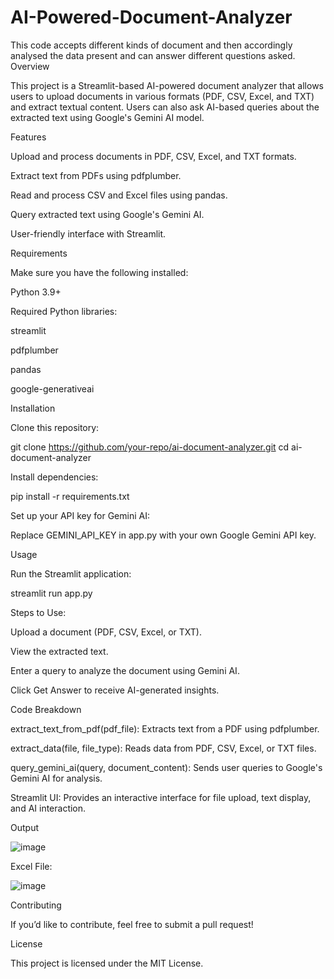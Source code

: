 # AI-Powered-Document-Analyzer
This code accepts different kinds of document and then accordingly analysed the data present and can answer different questions asked.
Overview

This project is a Streamlit-based AI-powered document analyzer that allows users to upload documents in various formats (PDF, CSV, Excel, and TXT) and extract textual content. Users can also ask AI-based queries about the extracted text using Google's Gemini AI model.

Features

Upload and process documents in PDF, CSV, Excel, and TXT formats.

Extract text from PDFs using pdfplumber.

Read and process CSV and Excel files using pandas.

Query extracted text using Google's Gemini AI.

User-friendly interface with Streamlit.

Requirements

Make sure you have the following installed:

Python 3.9+

Required Python libraries:

streamlit

pdfplumber

pandas

google-generativeai

Installation

Clone this repository:

git clone https://github.com/your-repo/ai-document-analyzer.git
cd ai-document-analyzer

Install dependencies:

pip install -r requirements.txt

Set up your API key for Gemini AI:

Replace GEMINI_API_KEY in app.py with your own Google Gemini API key.

Usage

Run the Streamlit application:

streamlit run app.py

Steps to Use:

Upload a document (PDF, CSV, Excel, or TXT).

View the extracted text.

Enter a query to analyze the document using Gemini AI.

Click Get Answer to receive AI-generated insights.

Code Breakdown

extract_text_from_pdf(pdf_file): Extracts text from a PDF using pdfplumber.

extract_data(file, file_type): Reads data from PDF, CSV, Excel, or TXT files.

query_gemini_ai(query, document_content): Sends user queries to Google's Gemini AI for analysis.

Streamlit UI: Provides an interactive interface for file upload, text display, and AI interaction.

Output

![image](https://github.com/user-attachments/assets/ccb29afb-cc98-41b8-b7f5-30751d54b3cc)

Excel File: 

![image](https://github.com/user-attachments/assets/c45392d4-7424-48a6-936e-bc6f1a886e1d)

Contributing

If you’d like to contribute, feel free to submit a pull request!

License

This project is licensed under the MIT License.
